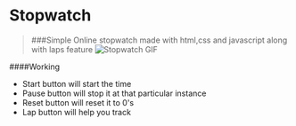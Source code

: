# Stopwatch

> ###Simple Online stopwatch made with html,css and javascript along with laps feature 
![Stopwatch GIF](https://im2.ezgif.com/tmp/ezgif-2-4733a1748070.gif)


####Working
- Start button will start the time
- Pause button will stop it at that particular instance 
- Reset button will reset it to 0's
- Lap button will help you track


